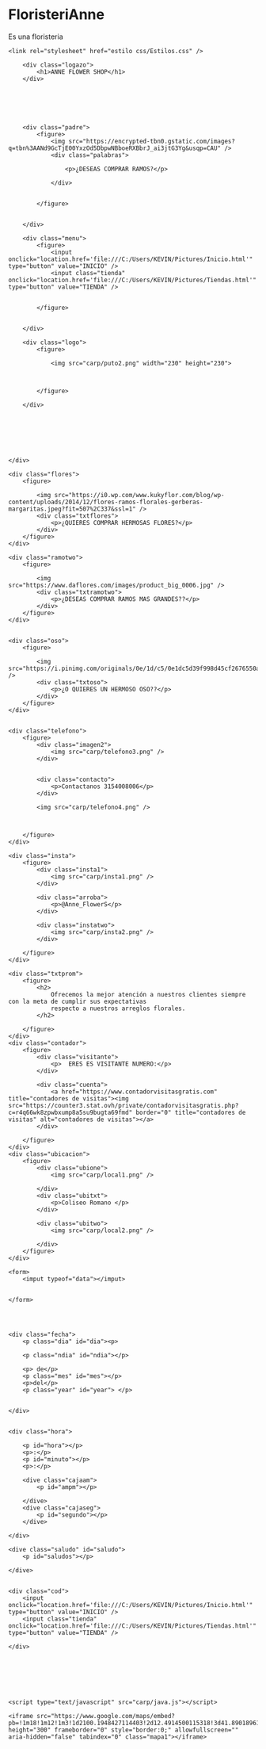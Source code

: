 # FloristeriAnne
Es una floristeria
<!DOCTYPE html>

<html lang="en" xmlns="http://www.w3.org/1999/xhtml">
<head>
    <meta  charset="utf-8"/>
   <title>Floristeria Anne</title>

   
    <link rel="stylesheet" href="estilo css/Estilos.css" />
  





</head>
<body>
    <div class="boton"> </div>
    <div class="blokprinsipal">

        <div class="logazo">
            <h1>ANNE FLOWER SHOP</h1>
        </div>






        <div class="padre">
            <figure>
                <img src="https://encrypted-tbn0.gstatic.com/images?q=tbn%3AANd9GcTjE00YxzOd5DbpwNBboeRXBbrJ_ai3jtG3Yg&usqp=CAU" />
                <div class="palabras">

                    <p>¿DESEAS COMPRAR RAMOS?</p>

                </div>


            </figure>


        </div>

        <div class="menu">
            <figure>
                <input onclick="location.href='file:///C:/Users/KEVIN/Pictures/Inicio.html'" type="button" value="INICIO" />
                <input class="tienda" onclick="location.href='file:///C:/Users/KEVIN/Pictures/Tiendas.html'" type="button" value="TIENDA" />


            </figure>


        </div>

        <div class="logo">
            <figure>

                <img src="carp/puto2.png" width="230" height="230">



            </figure>

        </div>







    </div>

    <div class="flores">
        <figure>

            <img src="https://i0.wp.com/www.kukyflor.com/blog/wp-content/uploads/2014/12/flores-ramos-florales-gerberas-margaritas.jpeg?fit=507%2C337&ssl=1" />
            <div class="txtflores">
                <p>¿QUIERES COMPRAR HERMOSAS FLORES?</p>
            </div>
        </figure>
    </div>

    <div class="ramotwo">
        <figure>

            <img src="https://www.daflores.com/images/product_big_0006.jpg" />
            <div class="txtramotwo">
                <p>¿DESEAS COMPRAR RAMOS MAS GRANDES??</p>
            </div>
        </figure>
    </div>


    <div class="oso">
        <figure>

            <img src="https://i.pinimg.com/originals/0e/1d/c5/0e1dc5d39f998d45cf2676550a231119.jpg" />
            <div class="txtoso">
                <p>¿O QUIERES UN HERMOSO OSO??</p>
            </div>
        </figure>
    </div>


    <div class="telefono">
        <figure>
            <div class="imagen2">
                <img src="carp/telefono3.png" />
            </div>


            <div class="contacto">
                <p>Contactanos 3154008006</p>
            </div>

            <img src="carp/telefono4.png" />



        </figure>
    </div>

    <div class="insta">
        <figure>
            <div class="insta1">
                <img src="carp/insta1.png" />
            </div>

            <div class="arroba">
                <p>@Anne_FlowerS</p>
            </div>

            <div class="instatwo">
                <img src="carp/insta2.png" />
            </div>

        </figure>
    </div>

    <div class="txtprom">
        <figure>
            <h2>
                Ofrecemos la mejor atención a nuestros clientes siempre con la meta de cumplir sus expectativas
                respecto a nuestros arreglos florales.
            </h2>

        </figure>
    </div>
    <div class="contador">
        <figure>
            <div class="visitante">
                <p>  ERES ES VISITANTE NUMERO:</p>
            </div>

            <div class="cuenta">
                <a href="https://www.contadorvisitasgratis.com" title="contadores de visitas"><img src="https://counter3.stat.ovh/private/contadorvisitasgratis.php?c=r4q66wk8zpwbxump8a5su9bugta69fmd" border="0" title="contadores de visitas" alt="contadores de visitas"></a>
            </div>

        </figure>
    </div>
    <div class="ubicacion">
        <figure>
            <div class="ubione">
                <img src="carp/local1.png" />

            </div>
            <div class="ubitxt">
                <p>Coliseo Romano </p>
            </div>

            <div class="ubitwo">
                <img src="carp/local2.png" />

            </div>
        </figure>
    </div>

    <form>
        <imput typeof="data"></imput>


    </form>




    <div class="fecha">
        <p class="dia" id="dia"><p>

        <p class="ndia" id="ndia"></p>

        <p> de</p>
        <p class="mes" id="mes"></p>
        <p>del</p>
        <p class="year" id="year"> </p>


    </div>


    <div class="hora">

        <p id="hora"></p>
        <p>:</p>
        <p id="minuto"></p>
        <p>:</p>

        <dive class="cajaam">
            <p id="ampm"></p>

        </dive>
        <dive class="cajaseg">
            <p id="segundo"></p>
        </dive>

    </div>

    <dive class="saludo" id="saludo">
        <p id="saludos"></p>

    </dive>


    <div class="cod">
        <input onclick="location.href='file:///C:/Users/KEVIN/Pictures/Inicio.html'" type="button" value="INICIO" />
        <input class="tienda" onclick="location.href='file:///C:/Users/KEVIN/Pictures/Tiendas.html'" type="button" value="TIENDA" />

    </div>







    <script type="text/javascript" src="carp/java.js"></script>

    <iframe src="https://www.google.com/maps/embed?pb=!1m18!1m12!1m3!1d2100.1948427114403!2d12.4914500115318!3d41.8901896101341!2m3!1f0!2f0!3f0!3m2!1i1024!2i768!4f13.1!3m3!1m2!1s0x132f61b6532013ad%3A0x28f1c82e908503c4!2sColiseo%20de%20Roma!5e0!3m2!1ses!2sco!4v1594839903675!5m2!1ses!2sco" height="300" frameborder="0" style="border:0;" allowfullscreen="" aria-hidden="false" tabindex="0" class="mapa1"></iframe>

  
</body>
</html>
